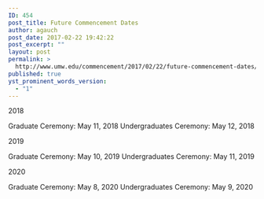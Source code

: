```yaml
---
ID: 454
post_title: Future Commencement Dates
author: agauch
post_date: 2017-02-22 19:42:22
post_excerpt: ""
layout: post
permalink: >
  http://www.umw.edu/commencement/2017/02/22/future-commencement-dates/
published: true
yst_prominent_words_version:
  - "1"
---
```

2018

Graduate Ceremony: May 11, 2018
Undergraduates Ceremony: May 12, 2018

2019

Graduate Ceremony: May 10, 2019
Undergraduates Ceremony: May 11, 2019

2020

Graduate Ceremony: May 8, 2020
Undergraduates Ceremony: May 9, 2020